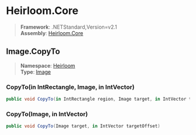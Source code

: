 # Heirloom.Core

> **Framework**: .NETStandard,Version=v2.1  
> **Assembly**: [Heirloom.Core][0]  

## Image.CopyTo

> **Namespace**: [Heirloom][0]  
> **Type**: [Image][1]  

### CopyTo(in IntRectangle, Image, in IntVector)

```cs
public void CopyTo(in IntRectangle region, Image target, in IntVector targetOffset)
```

### CopyTo(Image, in IntVector)

```cs
public void CopyTo(Image target, in IntVector targetOffset)
```

[0]: ../Heirloom.Core.md
[1]: Heirloom.Image.md

